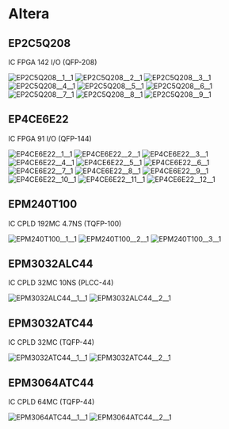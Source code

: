 # Altera

## EP2C5Q208
IC FPGA 142 I/O (QFP-208)

![EP2C5Q208__1__1](/images/Altera__EP2C5Q208__1__1.png?raw=true) ![EP2C5Q208__2__1](/images/Altera__EP2C5Q208__2__1.png?raw=true) ![EP2C5Q208__3__1](/images/Altera__EP2C5Q208__3__1.png?raw=true) ![EP2C5Q208__4__1](/images/Altera__EP2C5Q208__4__1.png?raw=true) ![EP2C5Q208__5__1](/images/Altera__EP2C5Q208__5__1.png?raw=true) ![EP2C5Q208__6__1](/images/Altera__EP2C5Q208__6__1.png?raw=true) ![EP2C5Q208__7__1](/images/Altera__EP2C5Q208__7__1.png?raw=true) ![EP2C5Q208__8__1](/images/Altera__EP2C5Q208__8__1.png?raw=true) ![EP2C5Q208__9__1](/images/Altera__EP2C5Q208__9__1.png?raw=true) 
## EP4CE6E22
IC FPGA 91 I/O (QFP-144)

![EP4CE6E22__1__1](/images/Altera__EP4CE6E22__1__1.png?raw=true) ![EP4CE6E22__2__1](/images/Altera__EP4CE6E22__2__1.png?raw=true) ![EP4CE6E22__3__1](/images/Altera__EP4CE6E22__3__1.png?raw=true) ![EP4CE6E22__4__1](/images/Altera__EP4CE6E22__4__1.png?raw=true) ![EP4CE6E22__5__1](/images/Altera__EP4CE6E22__5__1.png?raw=true) ![EP4CE6E22__6__1](/images/Altera__EP4CE6E22__6__1.png?raw=true) ![EP4CE6E22__7__1](/images/Altera__EP4CE6E22__7__1.png?raw=true) ![EP4CE6E22__8__1](/images/Altera__EP4CE6E22__8__1.png?raw=true) ![EP4CE6E22__9__1](/images/Altera__EP4CE6E22__9__1.png?raw=true) ![EP4CE6E22__10__1](/images/Altera__EP4CE6E22__10__1.png?raw=true) ![EP4CE6E22__11__1](/images/Altera__EP4CE6E22__11__1.png?raw=true) ![EP4CE6E22__12__1](/images/Altera__EP4CE6E22__12__1.png?raw=true) 
## EPM240T100
IC CPLD 192MC 4.7NS (TQFP-100)

![EPM240T100__1__1](/images/Altera__EPM240T100__1__1.png?raw=true) ![EPM240T100__2__1](/images/Altera__EPM240T100__2__1.png?raw=true) ![EPM240T100__3__1](/images/Altera__EPM240T100__3__1.png?raw=true) 
## EPM3032ALC44
IC CPLD 32MC 10NS (PLCC-44)

![EPM3032ALC44__1__1](/images/Altera__EPM3032ALC44__1__1.png?raw=true) ![EPM3032ALC44__2__1](/images/Altera__EPM3032ALC44__2__1.png?raw=true) 
## EPM3032ATC44
IC CPLD 32MC (TQFP-44)

![EPM3032ATC44__1__1](/images/Altera__EPM3032ATC44__1__1.png?raw=true) ![EPM3032ATC44__2__1](/images/Altera__EPM3032ATC44__2__1.png?raw=true) 
## EPM3064ATC44
IC CPLD 64MC (TQFP-44)

![EPM3064ATC44__1__1](/images/Altera__EPM3064ATC44__1__1.png?raw=true) ![EPM3064ATC44__2__1](/images/Altera__EPM3064ATC44__2__1.png?raw=true) 
